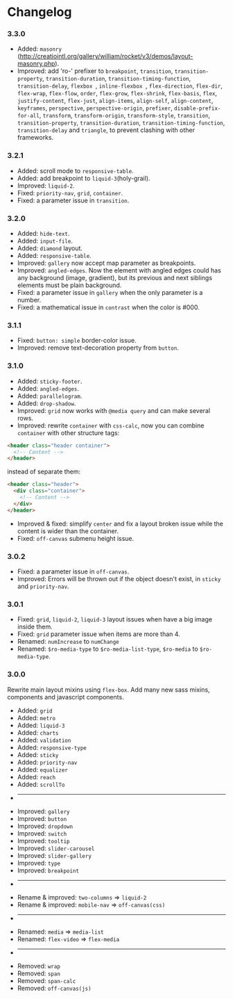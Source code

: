# Changelog

### 3.3.0
+ Added: `masonry` (http://creatiointl.org/gallery/william/rocket/v3/demos/layout-masonry.php).
+ Improved: add 'ro-' prefixer to `breakpoint`, `transition`, `transition-property`, `transition-duration`, `transition-timing-function`, `transition-delay`, `flexbox `, `inline-flexbox `, `flex-direction`, `flex-dir`, `flex-wrap`, `flex-flow`, `order`, `flex-grow`, `flex-shrink`, `flex-basis`, `flex`, `justify-content`, `flex-just`, `align-items`, `align-self`, `align-content`, `keyframes`, `perspective`, `perspective-origin`, `prefixer`, `disable-prefix-for-all`, `transform`, `transform-origin`, `transform-style`, `transition`, `transition-property`, `transition-duration`, `transition-timing-function`, `transition-delay` and `triangle`, to prevent clashing with other frameworks.

### 3.2.1
+ Added: scroll mode to `responsive-table`.
+ Added: add breakpoint to `liquid-3`(holy-grail).
+ Improved: `liquid-2`.
+ Fixed: `priority-nav`, `grid`, `container`.
+ Fixed: a parameter issue in `transition`.

### 3.2.0 
+ Added: `hide-text`.
+ Added: `input-file`.
+ Added: `diamond` layout.
+ Added: `responsive-table`.
+ Improved: `gallery` now accept map parameter as breakpoints.
+ Improved: `angled-edges`. Now the element with angled edges could has any background (image, gradient), but its previous and next siblings elements must be plain background.
+ Fixed: a parameter issue in `gallery` when the only parameter is a number.
+ Fixed: a mathematical issue in `contrast` when the color is #000.

### 3.1.1 
+ Fixed: `button: simple` border-color issue.
+ Improved: remove text-decoration property from `button`.

### 3.1.0 
+ Added: `sticky-footer`.
+ Added: `angled-edges`.
+ Added: `parallelogram`.
+ Added: `drop-shadow`.
+ Improved: `grid` now works with `@media query` and can make several rows.
+ Improved: rewrite `container` with `css-calc`, now you can combine `container` with other structure tags:
```html
<header class="header container">
  <!-- Content -->
</header>
```
instead of separate them:
``` html
<header class="header">
  <div class="container">
    <!-- Content -->
  </div>
</header>
```
+ Improved & fixed: simplify `center` and fix a layout broken issue while the content is wider than the container.
+ Fixed: `off-canvas` submenu height issue.

### 3.0.2 
+ Fixed: a parameter issue in `off-canvas`.
+ Improved: Errors will be thrown out if the object doesn't exist, in `sticky` and `priority-nav`.

### 3.0.1 
+ Fixed: `grid`, `liquid-2`, `liquid-3` layout issues when have a big image inside them.
+ Fixed: `grid` parameter issue when items are more than 4.
+ Renamed: `numIncrease` to `numChange`
+ Renamed: `$ro-media-type` to `$ro-media-list-type`, `$ro-media` to `$ro-media-type`.

### 3.0.0 
Rewrite main layout mixins using `flex-box`. Add many new sass mixins, components and javascript components.

+ Added: `grid`
+ Added: `metro`
+ Added: `liquid-3`
+ Added: `charts`
+ Added: `validation`
+ Added: `responsive-type`
+ Added: `sticky`
+ Added: `priority-nav`
+ Added: `equalizer`
+ Added: `reach`
+ Added: `scrollTo`
+ ------------------------------------------------------
+ Improved: `gallery`
+ Improved: `button`
+ Improved: `dropdown`
+ Improved: `switch`
+ Improved: `tooltip`
+ Improved: `slider-carousel`
+ Improved: `slider-gallery`
+ Improved: `type`
+ Improved: `breakpoint`
+ ------------------------------------------------------
+ Rename & improved: `two-columns` => `liquid-2`
+ Rename & improved: `mobile-nav` => `off-canvas(css)`    
+ ------------------------------------------------------
+ Renamed: `media` => `media-list`
+ Renamed: `flex-video` => `flex-media`
+ ------------------------------------------------------
+ Removed: `wrap`
+ Removed: `span`
+ Removed: `span-calc`
+ Removed: `off-canvas(js)`    